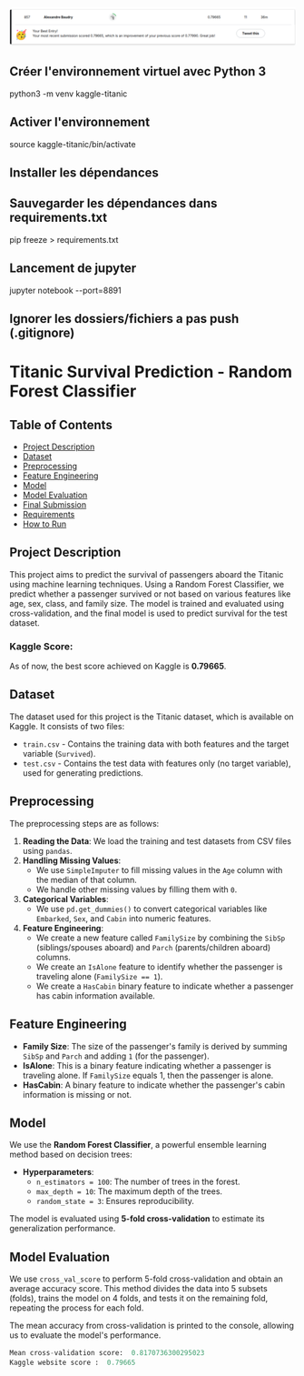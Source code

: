 <img src="./Capture d’écran du 2025-03-11 16-52-04.png"/>

## Créer l'environnement virtuel avec Python 3
python3 -m venv kaggle-titanic

## Activer l'environnement
source kaggle-titanic/bin/activate

## Installer les dépendances

## Sauvegarder les dépendances dans requirements.txt
pip freeze > requirements.txt

## Lancement de jupyter
jupyter notebook --port=8891

## Ignorer les dossiers/fichiers a pas push (.gitignore)

# Titanic Survival Prediction - Random Forest Classifier

## Table of Contents
- [Project Description](#project-description)
- [Dataset](#dataset)
- [Preprocessing](#preprocessing)
- [Feature Engineering](#feature-engineering)
- [Model](#model)
- [Model Evaluation](#model-evaluation)
- [Final Submission](#final-submission)
- [Requirements](#requirements)
- [How to Run](#how-to-run)

## Project Description
This project aims to predict the survival of passengers aboard the Titanic using machine learning techniques. Using a Random Forest Classifier, we predict whether a passenger survived or not based on various features like age, sex, class, and family size. The model is trained and evaluated using cross-validation, and the final model is used to predict survival for the test dataset.

### Kaggle Score:
As of now, the best score achieved on Kaggle is **0.79665**.

## Dataset
The dataset used for this project is the Titanic dataset, which is available on Kaggle. It consists of two files:
- `train.csv` - Contains the training data with both features and the target variable (`Survived`).
- `test.csv` - Contains the test data with features only (no target variable), used for generating predictions.

## Preprocessing
The preprocessing steps are as follows:
1. **Reading the Data**: We load the training and test datasets from CSV files using `pandas`.
2. **Handling Missing Values**: 
   - We use `SimpleImputer` to fill missing values in the `Age` column with the median of that column.
   - We handle other missing values by filling them with `0`.
3. **Categorical Variables**: 
   - We use `pd.get_dummies()` to convert categorical variables like `Embarked`, `Sex`, and `Cabin` into numeric features.
4. **Feature Engineering**:
   - We create a new feature called `FamilySize` by combining the `SibSp` (siblings/spouses aboard) and `Parch` (parents/children aboard) columns.
   - We create an `IsAlone` feature to identify whether the passenger is traveling alone (`FamilySize == 1`).
   - We create a `HasCabin` binary feature to indicate whether a passenger has cabin information available.

## Feature Engineering
- **Family Size**: The size of the passenger's family is derived by summing `SibSp` and `Parch` and adding `1` (for the passenger).
- **IsAlone**: This is a binary feature indicating whether a passenger is traveling alone. If `FamilySize` equals 1, then the passenger is alone.
- **HasCabin**: A binary feature to indicate whether the passenger's cabin information is missing or not.

## Model
We use the **Random Forest Classifier**, a powerful ensemble learning method based on decision trees:
- **Hyperparameters**:
  - `n_estimators = 100`: The number of trees in the forest.
  - `max_depth = 10`: The maximum depth of the trees.
  - `random_state = 3`: Ensures reproducibility.

The model is evaluated using **5-fold cross-validation** to estimate its generalization performance.

## Model Evaluation
We use `cross_val_score` to perform 5-fold cross-validation and obtain an average accuracy score. This method divides the data into 5 subsets (folds), trains the model on 4 folds, and tests it on the remaining fold, repeating the process for each fold.

The mean accuracy from cross-validation is printed to the console, allowing us to evaluate the model's performance.

```python
Mean cross-validation score:  0.8170736300295023
Kaggle website score :  0.79665
